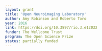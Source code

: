 ```yaml
---
layout: grant
title: 'Open Neuroimaging Laboratory'
author: Amy Robinson and Roberto Toro
year: 2016
link: https://doi.org/10.3897/rio.3.e12032
funder: The Wellcome Trust
program: The Open Science Prize
status: partially funded
---
```


